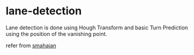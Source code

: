 # lane-detection

Lane detection is done using Hough Transform and basic Turn Prediction using the position of the vanishing point.

refer from [smahajan](https://github.com/smahajan07/lane_detection_matlab)
